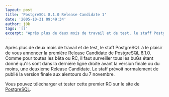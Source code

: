 ```yaml
---
layout: post
title: 'PostgreSQL 8.1.0 Release Candidate 1'
date: '2005-10-31 09:49:34'
author: j0k
tags: '[]'
excerpt: "Après plus de deux mois de travail et de test, le staff PostgreSQL à le plaisir de vous annoncer la première Release Candidate de PostgreSQL 8.1.0.     \nComme pour toutes les bêta ou RC, il faut surveiller tous les buGs étant donné qu'ils sont dans la dernière ligne droite avant la version finale ou du moins, une deuxieme Release Candidate. Le staff prévoit      …"
---
```


Après plus de deux mois de travail et de test, le staff PostgreSQL à le plaisir de vous annoncer la première Release Candidate de PostgreSQL 8.1.0.
Comme pour toutes les bêta ou RC, il faut surveiller tous les buGs étant donné qu'ils sont dans la dernière ligne droite avant la version finale ou du moins, une deuxieme Release Candidate. Le staff prévoit normalement de publié la version finale aux alentours du 7 novembre.

Vous pouvez télécharger et tester cette premier RC sur le site de [PostgreSQL](http://www.postgresql.org/developer/beta).
